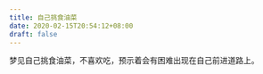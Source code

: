 ```yaml
---
title: 自己挑食油菜
date: 2020-02-15T20:54:12+08:00
draft: false
---
```


梦见自己挑食油菜，不喜欢吃，预示着会有困难出现在自己前进道路上。
